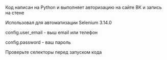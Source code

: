 Код написан на Python и выполняет авторизацию на сайте ВК и запись на стене

Использовал для автоматизации Selenium 3.14.0

config.user_email - выш email или телефон

config.password - ваш пароль

Проверьте селекторы перед запуском кода
